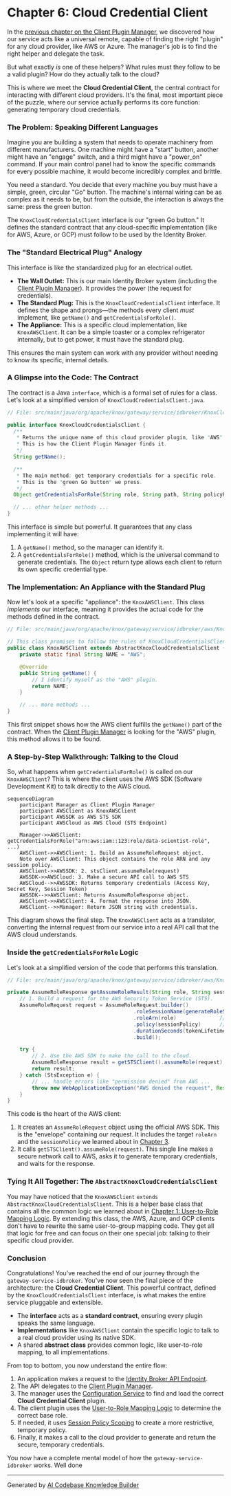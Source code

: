 # Chapter 6: Cloud Credential Client

In the [previous chapter on the Client Plugin Manager](05_client_plugin_manager_.md), we discovered how our service acts like a universal remote, capable of finding the right "plugin" for any cloud provider, like AWS or Azure. The manager's job is to find the right helper and delegate the task.

But what exactly *is* one of these helpers? What rules must they follow to be a valid plugin? How do they actually talk to the cloud?

This is where we meet the **Cloud Credential Client**, the central contract for interacting with different cloud providers. It's the final, most important piece of the puzzle, where our service actually performs its core function: generating temporary cloud credentials.

### The Problem: Speaking Different Languages

Imagine you are building a system that needs to operate machinery from different manufacturers. One machine might have a "start" button, another might have an "engage" switch, and a third might have a "power_on" command. If your main control panel had to know the specific commands for every possible machine, it would become incredibly complex and brittle.

You need a standard. You decide that every machine you buy must have a simple, green, circular "Go" button. The machine's internal wiring can be as complex as it needs to be, but from the outside, the interaction is always the same: press the green button.

The `KnoxCloudCredentialsClient` interface is our "green Go button." It defines the standard contract that any cloud-specific implementation (like for AWS, Azure, or GCP) must follow to be used by the Identity Broker.

### The "Standard Electrical Plug" Analogy

This interface is like the standardized plug for an electrical outlet.
*   **The Wall Outlet:** This is our main Identity Broker system (including the [Client Plugin Manager](05_client_plugin_manager_.md)). It provides the power (the request for credentials).
*   **The Standard Plug:** This is the `KnoxCloudCredentialsClient` interface. It defines the shape and prongs—the methods every client *must* implement, like `getName()` and `getCredentialsForRole()`.
*   **The Appliance:** This is a specific cloud implementation, like `KnoxAWSClient`. It can be a simple toaster or a complex refrigerator internally, but to get power, it must have the standard plug.

This ensures the main system can work with any provider without needing to know its specific, internal details.

### A Glimpse into the Code: The Contract

The contract is a Java `interface`, which is a formal set of rules for a class. Let's look at a simplified version of `KnoxCloudCredentialsClient.java`.

```java
// File: src/main/java/org/apache/knox/gateway/service/idbroker/KnoxCloudCredentialsClient.java

public interface KnoxCloudCredentialsClient {
  /**
   * Returns the unique name of this cloud provider plugin, like "AWS" or "GCP".
   * This is how the Client Plugin Manager finds it.
   */
  String getName();

  /**
   * The main method: get temporary credentials for a specific role.
   * This is the "green Go button" we press.
   */
  Object getCredentialsForRole(String role, String path, String policyRef);

  // ... other helper methods ...
}
```
This interface is simple but powerful. It guarantees that any class implementing it will have:
1.  A `getName()` method, so the manager can identify it.
2.  A `getCredentialsForRole()` method, which is the universal command to generate credentials. The `Object` return type allows each client to return its own specific credential type.

### The Implementation: An Appliance with the Standard Plug

Now let's look at a specific "appliance": the `KnoxAWSClient`. This class *implements* our interface, meaning it provides the actual code for the methods defined in the contract.

```java
// File: src/main/java/org/apache/knox/gateway/service/idbroker/aws/KnoxAWSClient.java

// This class promises to follow the rules of KnoxCloudCredentialsClient.
public class KnoxAWSClient extends AbstractKnoxCloudCredentialsClient {
    private static final String NAME = "AWS";

    @Override
    public String getName() {
        // I identify myself as the "AWS" plugin.
        return NAME;
    }

    // ... more methods ...
}
```
This first snippet shows how the AWS client fulfills the `getName()` part of the contract. When the [Client Plugin Manager](05_client_plugin_manager_.md) is looking for the "AWS" plugin, this method allows it to be found.

### A Step-by-Step Walkthrough: Talking to the Cloud

So, what happens when `getCredentialsForRole()` is called on our `KnoxAWSClient`? This is where the client uses the AWS SDK (Software Development Kit) to talk directly to the AWS cloud.

```mermaid
sequenceDiagram
    participant Manager as Client Plugin Manager
    participant AWSClient as KnoxAWSClient
    participant AWSSDK as AWS STS SDK
    participant AWSCloud as AWS Cloud (STS Endpoint)

    Manager->>AWSClient: getCredentialsForRole("arn:aws:iam::123:role/data-scientist-role", ...)
    AWSClient->>AWSClient: 1. Build an AssumeRoleRequest object.
    Note over AWSClient: This object contains the role ARN and any session policy.
    AWSClient->>AWSSDK: 2. stsClient.assumeRole(request)
    AWSSDK->>AWSCloud: 3. Make a secure API call to AWS STS
    AWSCloud-->>AWSSDK: Returns temporary credentials (Access Key, Secret Key, Session Token)
    AWSSDK-->>AWSClient: Returns AssumeRoleResponse object.
    AWSClient->>AWSClient: 4. Format the response into JSON.
    AWSClient-->>Manager: Return JSON string with credentials.
```

This diagram shows the final step. The `KnoxAWSClient` acts as a translator, converting the internal request from our service into a real API call that the AWS cloud understands.

### Inside the `getCredentialsForRole` Logic

Let's look at a simplified version of the code that performs this translation.

```java
// File: src/main/java/org/apache/knox/gateway/service/idbroker/aws/KnoxAWSClient.java

private AssumeRoleResponse getAssumeRoleResult(String role, String sessionPolicy) {
    // 1. Build a request for the AWS Security Token Service (STS).
    AssumeRoleRequest request = AssumeRoleRequest.builder()
                                         .roleSessionName(generateRoleSessionName()) // A unique name for this session
                                         .roleArn(role)              // The role we want to assume
                                         .policy(sessionPolicy)      // Optional down-scoped policy
                                         .durationSeconds(tokenLifetime)
                                         .build();

    try {
        // 2. Use the AWS SDK to make the call to the cloud.
        AssumeRoleResponse result = getSTSClient().assumeRole(request);
        return result;
    } catch (StsException e) {
        // ... handle errors like "permission denied" from AWS ...
        throw new WebApplicationException("AWS denied the request", Response.Status.FORBIDDEN);
    }
}
```

This code is the heart of the AWS client:
1.  It creates an `AssumeRoleRequest` object using the official AWS SDK. This is the "envelope" containing our request. It includes the target `roleArn` and the `sessionPolicy` we learned about in [Chapter 3](03_session_policy_scoping_.md).
2.  It calls `getSTSClient().assumeRole(request)`. This single line makes a secure network call to AWS, asks it to generate temporary credentials, and waits for the response.

### Tying It All Together: The `AbstractKnoxCloudCredentialsClient`

You may have noticed that the `KnoxAWSClient` `extends AbstractKnoxCloudCredentialsClient`. This is a helper base class that contains all the common logic we learned about in [Chapter 1: User-to-Role Mapping Logic](01_user_to_role_mapping_logic_.md). By extending this class, the AWS, Azure, and GCP clients don't have to rewrite the same user-to-group mapping code. They get all that logic for free and can focus on their one special job: talking to their specific cloud provider.

### Conclusion

Congratulations! You've reached the end of our journey through the `gateway-service-idbroker`. You've now seen the final piece of the architecture: the **Cloud Credential Client**. This powerful contract, defined by the `KnoxCloudCredentialsClient` interface, is what makes the entire service pluggable and extensible.

*   The **interface** acts as a **standard contract**, ensuring every plugin speaks the same language.
*   **Implementations** like `KnoxAWSClient` contain the specific logic to talk to a real cloud provider using its native SDK.
*   A shared **abstract class** provides common logic, like user-to-role mapping, to all implementations.

From top to bottom, you now understand the entire flow:
1.  An application makes a request to the [Identity Broker API Endpoint](04_identity_broker_api_endpoint_.md).
2.  The API delegates to the [Client Plugin Manager](05_client_plugin_manager_.md).
3.  The manager uses the [Configuration Service](02_configuration_service_.md) to find and load the correct **Cloud Credential Client** plugin.
4.  The client plugin uses the [User-to-Role Mapping Logic](01_user_to_role_mapping_logic_.md) to determine the correct base role.
5.  If needed, it uses [Session Policy Scoping](03_session_policy_scoping_.md) to create a more restrictive, temporary policy.
6.  Finally, it makes a call to the cloud provider to generate and return the secure, temporary credentials.

You now have a complete mental model of how the `gateway-service-idbroker` works. Well done

---

Generated by [AI Codebase Knowledge Builder](https://github.com/The-Pocket/Tutorial-Codebase-Knowledge)